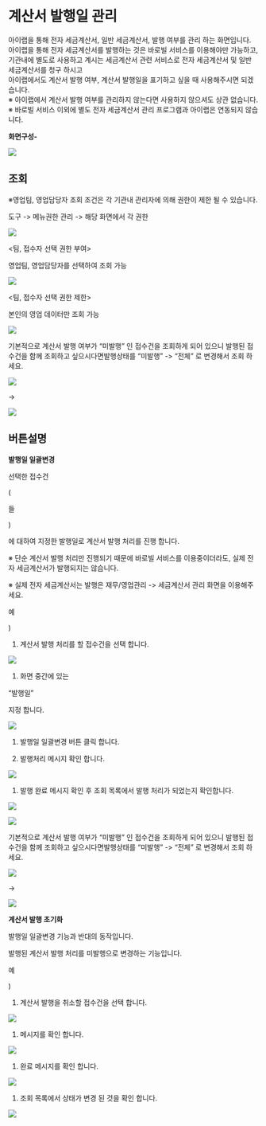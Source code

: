 # 계산서 발행일 관리

아이랩을 통해 전자 세금계산서, 일반 세금계산서, 발행 여부를 관리 하는 화면입니다.  
아이랩을 통해 전자 세금계산서를 발행하는 것은 바로빌 서비스를 이용해야만 가능하고,  
기관내에 별도로 사용하고 계시는 세금계산서 관련 서비스로 전자 세금계산서 및 일반 세금계산서를 청구 하시고  
아이랩에서도 계산서 발행 여부, 계산서 발행일을 표기하고 싶을 때 사용해주시면 되겠습니다.  
※ 아이랩에서 계산서 발행 여부를 관리하지 않는다면 사용하지 않으셔도 상관 없습니다.  
※ 바로빌 서비스 이외에 별도 전자 세금계산서 관리 프로그램과 아이랩은 연동되지 않습니다.

**화면구성-**

![](../.gitbook/assets/027%20%282%29.png)

## 조회

※영업팀, 영업담당자 조회 조건은 각 기관내 관리자에 의해 권한이 제한 될 수 있습니다.

도구 -&gt; 메뉴권한 관리 -&gt; 해당 화면에서 각 권한

![](../.gitbook/assets/028%20%281%29.png)

&lt;팀, 접수자 선택 권한 부여&gt;

영업팀, 영업담당자를 선택하여 조회 가능

![](../.gitbook/assets/029%20%281%29.png)

&lt;팀, 접수자 선택 권한 제한&gt;

본인의 영업 데이터만 조회 가능

![](../.gitbook/assets/030.png)

기본적으로 계산서 발행 여부가 “미발행” 인 접수건을 조회하게 되어 있으니 발행된 접수건을 함께 조회하고 싶으시다면발행상태를 “미발행” -&gt; “전체” 로 변경해서 조회 하세요.

![](../.gitbook/assets/031-_%20%289%29.png)

 -&gt;

![](../.gitbook/assets/031-_%20%282%29.png)

## 버튼설명

**발행일 일괄변경**

선택한 접수건

\(

들

\)

에 대하여 지정한 발행일로 계산서 발행 처리를 진행 합니다.

※ 단순 계산서 발행 처리만 진행되기 때문에 바로빌 서비스를 이용중이더라도, 실제 전자 세금계산서가 발행되지는 않습니다.

※ 실제 전자 세금계산서는 발행은 재무/영업관리 -&gt; 세금계산서 관리 화면을 이용해주세요.

예

\)

1. 계산서 발행 처리를 할 접수건을 선택 합니다.

![](../.gitbook/assets/032-_%20%283%29.png)

1. 화면 중간에 있는

“발행일”

지정 합니다.

![](../.gitbook/assets/033%20%281%29.png)

1. 발행일 일괄변경 버튼 클릭 합니다.

1. 발행처리 메시지 확인 합니다.

![](../.gitbook/assets/034-_%20%281%29.png)

1. 발행 완료 메시지 확인 후 조회 목록에서 발행 처리가 되었는지 확인합니다.

![](../.gitbook/assets/035-_%20%284%29.png)

![](../.gitbook/assets/036-_.png)

기본적으로 계산서 발행 여부가 “미발행” 인 접수건을 조회하게 되어 있으니 발행된 접수건을 함께 조회하고 싶으시다면발행상태를 “미발행” -&gt; “전체” 로 변경해서 조회 하세요.

![](../.gitbook/assets/037-_.png)

 -&gt;

![](../.gitbook/assets/031-_%20%284%29.png)

**계산서 발행 초기화**

발행일 일괄변경 기능과 반대의 동작입니다.

발행된 계산서 발행 처리를 미발행으로 변경하는 기능입니다.

예

\)

1. 계산서 발행을 취소할 접수건을 선택 합니다. 

![](../.gitbook/assets/038-_%20%281%29.png)

1. 메시지를 확인 합니다.

![](../.gitbook/assets/039-_.png)

1. 완료 메시지를 확인 합니다.

![](../.gitbook/assets/040-_.png)

1. 조회 목록에서 상태가 변경 된 것을 확인 합니다.

![](../.gitbook/assets/041-_%20%281%29.png)

